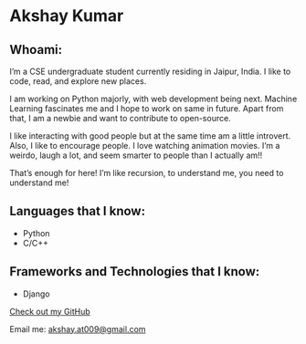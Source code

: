 # Akshay Kumar

## Whoami:
I’m a CSE undergraduate student currently residing in Jaipur, India. I like to code, read, and explore new places.

I am working on Python majorly, with web development being next. Machine Learning  fascinates me and I hope to work on same in future. Apart from that, I am a newbie and want to contribute to open-source. 

I like interacting with good people but at the same time am a little introvert. Also, I like to encourage people. I love watching animation movies. I’m a weirdo, laugh a lot, and seem smarter to people than I actually am!!

That’s enough for here! I’m like recursion, to understand me, you need to understand me! 



## Languages that I know:

- Python
- C/C++

## Frameworks and Technologies that I know:

- Django


[Check out my GitHub](https://github.com/GHakshay)

Email me: akshay.at009@gmail.com
